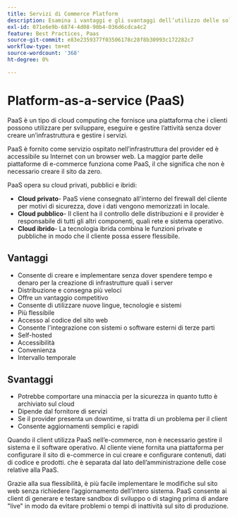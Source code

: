 ```yaml
---
title: Servizi di Commerce Platform
description: Esamina i vantaggi e gli svantaggi dell’utilizzo delle soluzioni PaaS per l’infrastruttura di hosting per determinare cosa è giusto per il progetto di e-commerce.
exl-id: 071e6e9b-6874-4d08-90b4-036d6cdca4c2
feature: Best Practices, Paas
source-git-commit: e83e2359377f03506178c28f8b30993c172282c7
workflow-type: tm+mt
source-wordcount: '368'
ht-degree: 0%

---
```


# Platform-as-a-service (PaaS)

PaaS è un tipo di cloud computing che fornisce una piattaforma che i clienti possono utilizzare per sviluppare, eseguire e gestire l’attività senza dover creare un’infrastruttura e gestire i servizi.

PaaS è fornito come servizio ospitato nell’infrastruttura del provider ed è accessibile su Internet con un browser web. La maggior parte delle piattaforme di e-commerce funziona come PaaS, il che significa che non è necessario creare il sito da zero.

PaaS opera su cloud privati, pubblici e ibridi:

- **Cloud privato**- PaaS viene consegnato all&#39;interno del firewall del cliente per motivi di sicurezza, dove i dati vengono memorizzati in locale.
- **Cloud pubblico**- Il client ha il controllo delle distribuzioni e il provider è responsabile di tutti gli altri componenti, quali rete e sistema operativo.
- **Cloud ibrido**- La tecnologia ibrida combina le funzioni private e pubbliche in modo che il cliente possa essere flessibile.

## Vantaggi

- Consente di creare e implementare senza dover spendere tempo e denaro per la creazione di infrastrutture quali i server
- Distribuzione e consegna più veloci
- Offre un vantaggio competitivo
- Consente di utilizzare nuove lingue, tecnologie e sistemi
- Più flessibile
- Accesso al codice del sito web
- Consente l&#39;integrazione con sistemi o software esterni di terze parti
- Self-hosted
- Accessibilità
- Convenienza
- Intervallo temporale

## Svantaggi

- Potrebbe comportare una minaccia per la sicurezza in quanto tutto è archiviato sul cloud
- Dipende dal fornitore di servizi
- Se il provider presenta un downtime, si tratta di un problema per il client
- Consente aggiornamenti semplici e rapidi

Quando il client utilizza PaaS nell’e-commerce, non è necessario gestire il sistema e il software operativo. Al cliente viene fornita una piattaforma per configurare il sito di e-commerce in cui creare e configurare contenuti, dati di codice e prodotti. che è separata dal lato dell’amministrazione delle cose relative alla PaaS.

Grazie alla sua flessibilità, è più facile implementare le modifiche sul sito web senza richiedere l’aggiornamento dell’intero sistema. PaaS consente ai client di generare e testare sandbox di sviluppo o di staging prima di andare &quot;live&quot; in modo da evitare problemi o tempi di inattività sul sito di produzione.
